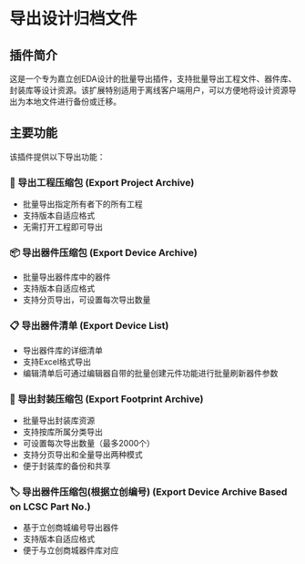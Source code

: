 # 导出设计归档文件

## 插件简介

这是一个专为嘉立创EDA设计的批量导出插件，支持批量导出工程文件、器件库、封装库等设计资源。该扩展特别适用于离线客户端用户，可以方便地将设计资源导出为本地文件进行备份或迁移。

## 主要功能

该插件提供以下导出功能：

### 🔧 导出工程压缩包 (Export Project Archive)

-   批量导出指定所有者下的所有工程
-   支持版本自适应格式
-   无需打开工程即可导出

### 📦 导出器件压缩包 (Export Device Archive)

-   批量导出器件库中的器件
-   支持版本自适应格式
-   支持分页导出，可设置每次导出数量

### 📋 导出器件清单 (Export Device List)

-   导出器件库的详细清单
-   支持Excel格式导出
-   编辑清单后可通过编辑器自带的批量创建元件功能进行批量刷新器件参数

### 🔌 导出封装压缩包 (Export Footprint Archive)

-   批量导出封装库资源
-   支持按库所属分类导出
-   可设置每次导出数量（最多2000个）
-   支持分页导出和全量导出两种模式
-   便于封装库的备份和共享

### 🏷️ 导出器件压缩包(根据立创编号) (Export Device Archive Based on LCSC Part No.)

-   基于立创商城编号导出器件
-   支持版本自适应格式
-   便于与立创商城器件库对应
